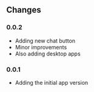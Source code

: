 ## Changes

### 0.0.2
- Adding new chat button
- Minor improvements
- Also adding desktop apps

### 0.0.1
- Adding the initial app version
